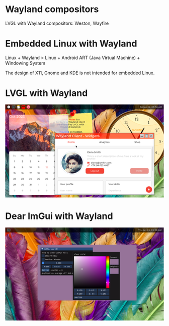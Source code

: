 # Wayland compositors
LVGL with Wayland compositors: Weston, Wayfire

# Embedded Linux with Wayland
Linux + Wayland > Linux + Android ART (Java Virtual Machine) + Windowing System

The design of X11, Gnome and KDE is not intended for embedded Linux.

# LVGL with Wayland
![LVGL with Wayland](/docs/screenshots/lvgl-wayland.png)
# Dear ImGui with Wayland
![Dear ImGui with Wayland](/docs/screenshots/Dear-ImGui-with-Wayland.png)
